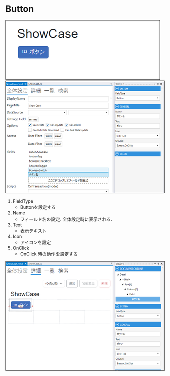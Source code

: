 # Button

<img src="../../images/Button表示.png" alt="Button表示" title="Button表示" style="border: 1px solid;">

<img src="../../images/Button設定.png" alt="Button設定" title="Button設定" style="border: 1px solid;" >

1. FieldType
   - Buttonを設定する
2. Name
    - フィールド名の設定. 全体設定時に表示される.
3. Text
    - 表示テキスト
4. Icon
    - アイコンを設定
5. OnClick
    - OnClick 時の動作を設定する

<img src="../../images/Button詳細.png" alt="Button詳細" title="Button詳細" style="border: 1px solid;">
